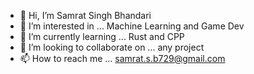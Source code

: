 - 👋 Hi, I’m Samrat Singh Bhandari
- 👀 I’m interested in ... Machine Learning and Game Dev
- 🌱 I’m currently learning ... Rust and CPP
- 💞️ I’m looking to collaborate on ... any project
- 📫 How to reach me ... samrat.s.b729@gmail.com
